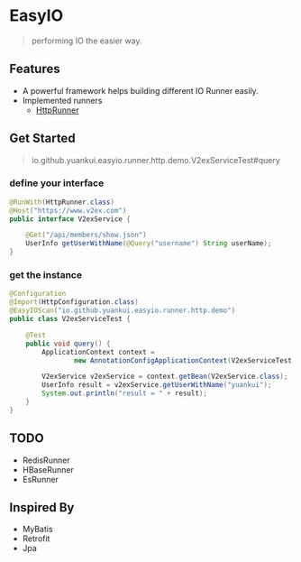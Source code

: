 # EasyIO

> performing IO the easier way.

## Features

- A powerful framework helps building different IO Runner easily.
- Implemented runners
    - [HttpRunner](https://github.com/yuankui/easyio/tree/master/easyio-runner-http)

## Get Started

> io.github.yuankui.easyio.runner.http.demo.V2exServiceTest#query

### define your interface
```java
@RunWith(HttpRunner.class)
@Host("https://www.v2ex.com")
public interface V2exService {

    @Get("/api/members/show.json")
    UserInfo getUserWithName(@Query("username") String userName);
}
```

### get the instance
```java
@Configuration
@Import(HttpConfiguration.class)
@EasyIOScan("io.github.yuankui.easyio.runner.http.demo")
public class V2exServiceTest {

    @Test
    public void query() {
        ApplicationContext context =
                new AnnotationConfigApplicationContext(V2exServiceTest.class);

        V2exService v2exService = context.getBean(V2exService.class);
        UserInfo result = v2exService.getUserWithName("yuankui");
        System.out.println("result = " + result);
    }
}
```

## TODO
- RedisRunner
- HBaseRunner
- EsRunner

## Inspired By

- MyBatis
- Retrofit
- Jpa
